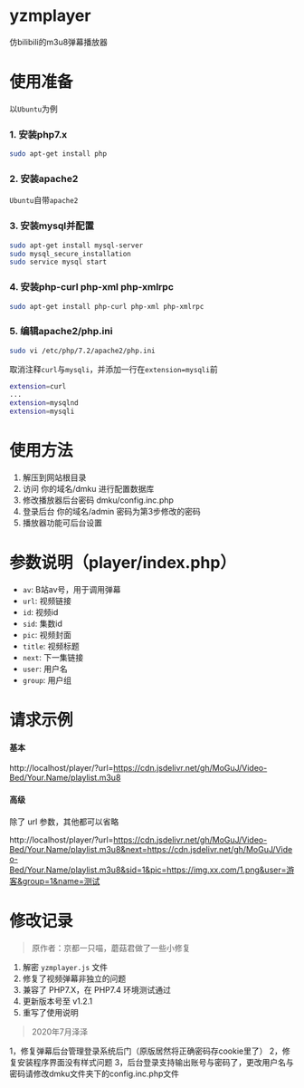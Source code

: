 # yzmplayer
仿bilibili的m3u8弹幕播放器

# 使用准备
以`Ubuntu`为例
### 1. 安装php7.x
```bash
sudo apt-get install php
```
### 2. 安装apache2
`Ubuntu`自带`apache2`
### 3. 安装mysql并配置
```bash
sudo apt-get install mysql-server
sudo mysql_secure_installation
sudo service mysql start
```
### 4. 安装php-curl php-xml php-xmlrpc
```bash
sudo apt-get install php-curl php-xml php-xmlrpc
```
### 5. 编辑apache2/php.ini
```bash
sudo vi /etc/php/7.2/apache2/php.ini
```
取消注释`curl`与`mysqli`，并添加一行在`extension=mysqli`前
```bash
extension=curl
...
extension=mysqlnd
extension=mysqli
```

# 使用方法
1. 解压到网站根目录
2. 访问 你的域名/dmku 进行配置数据库  
3. 修改播放器后台密码 dmku/config.inc.php
4. 登录后台 你的域名/admin 密码为第3步修改的密码
5. 播放器功能可后台设置

# 参数说明（player/index.php）
- `av`: B站av号，用于调用弹幕
- `url`: 视频链接
- `id`: 视频id
- `sid`: 集数id
- `pic`: 视频封面
- `title`: 视频标题
- `next`: 下一集链接
- `user`: 用户名
- `group`: 用户组

# 请求示例
#### 基本
http://localhost/player/?url=https://cdn.jsdelivr.net/gh/MoGuJ/Video-Bed/Your.Name/playlist.m3u8

#### 高级
除了 url 参数，其他都可以省略

http://localhost/player/?url=https://cdn.jsdelivr.net/gh/MoGuJ/Video-Bed/Your.Name/playlist.m3u8&next=https://cdn.jsdelivr.net/gh/MoGuJ/Video-Bed/Your.Name/playlist.m3u8&sid=1&pic=https://img.xx.com/1.png&user=游客&group=1&name=测试

# 修改记录
> 原作者：京都一只喵，蘑菇君做了一些小修复

1. 解密 `yzmplayer.js` 文件
2. 修复了视频弹幕非独立的问题
3. 兼容了 PHP7.X，在 PHP7.4 环境测试通过
4. 更新版本号至 v1.2.1
5. 重写了使用说明

> 2020年7月泽泽

1，修复弹幕后台管理登录系统后门（原版居然将正确密码存cookie里了）
2，修复安装程序界面没有样式问题
3，后台登录支持输出账号与密码了，更改用户名与密码请修改dmku文件夹下的config.inc.php文件
